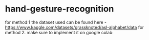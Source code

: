 # hand-gesture-recognition

for method 1 the dataset used can be found here - https://www.kaggle.com/datasets/grassknoted/asl-alphabet/data
for method 2. make sure to implement it on google colab
